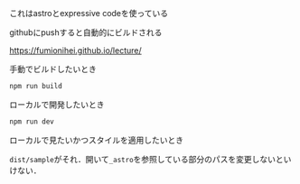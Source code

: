 
これはastroとexpressive codeを使っている

githubにpushすると自動的にビルドされる

https://fumionihei.github.io/lecture/


手動でビルドしたいとき

```powershell
npm run build
```

ローカルで開発したいとき

```powershell
npm run dev
```

ローカルで見たいかつスタイルを適用したいとき

`dist/sample`がそれ．開いて`_astro`を参照している部分のパスを変更しないといけない．
